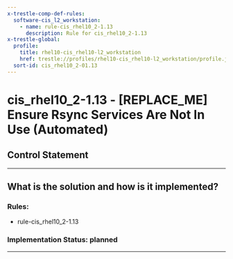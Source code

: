 ```yaml
---
x-trestle-comp-def-rules:
  software-cis_l2_workstation:
    - name: rule-cis_rhel10_2-1.13
      description: Rule for cis_rhel10_2-1.13
x-trestle-global:
  profile:
    title: rhel10-cis_rhel10-l2_workstation
    href: trestle://profiles/rhel10-cis_rhel10-l2_workstation/profile.json
  sort-id: cis_rhel10_2-01.13
---
```


# cis_rhel10_2-1.13 - \[REPLACE_ME\] Ensure Rsync Services Are Not In Use (Automated)

## Control Statement

______________________________________________________________________

## What is the solution and how is it implemented?

<!-- For implementation status enter one of: implemented, partial, planned, alternative, not-applicable -->

<!-- Note that the list of rules under ### Rules: is read-only and changes will not be captured after assembly to JSON -->

<!-- Add control implementation description here for control: cis_rhel10_2-1.13 -->

### Rules:

  - rule-cis_rhel10_2-1.13

### Implementation Status: planned

______________________________________________________________________

